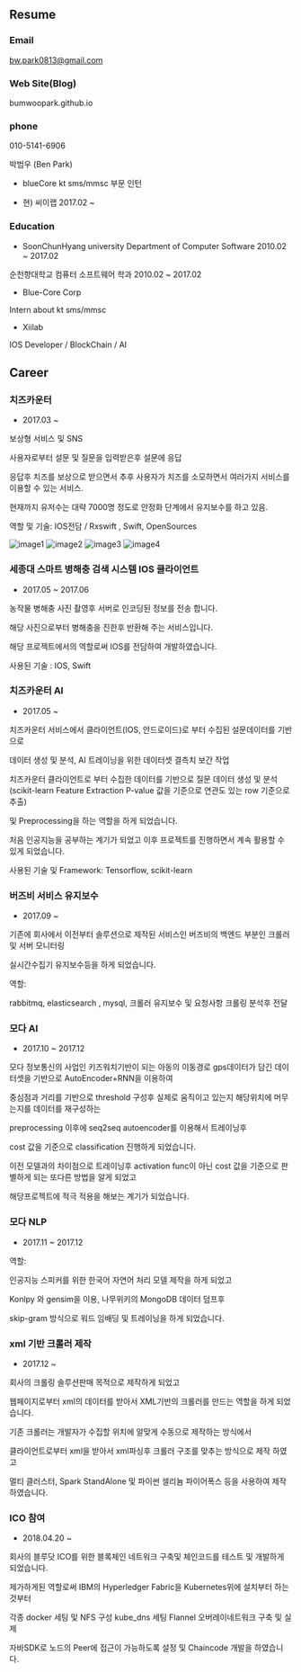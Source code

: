 
## Resume



### Email

 bw.park0813@gmail.com


### Web Site(Blog)

  bumwoopark.github.io


### phone 

   010-5141-6906



박범우 (Ben Park) 



- blueCore kt sms/mmsc 부문 인턴 

- 현) 씨이랩 
  2017.02 ~ 



### Education

- SoonChunHyang university 
Department of Computer Software
 2010.02 ~ 2017.02

순천향대학교 컴퓨터 소프트웨어 학과 
 2010.02 ~ 2017.02 

- Blue-Core Corp 

Intern about kt sms/mmsc 

- Xiilab 

IOS Developer / BlockChain / AI



## Career

### 치즈카운터 

- 2017.03 ~ 


보상형 서비스 및 SNS

사용자로부터 설문 및 질문을 입력받은후 설문에 응답 

응답후 치즈를 보상으로 받으면서 추후 사용자가 치즈를 소모하면서 여러가지 서비스를 이용할 수 있는 서비스.

현재까지 유저수는 대략 7000명 정도로 안정화 단계에서 유지보수를 하고 있음.

역할 및 기술:  IOS전담 / Rxswift , Swift, OpenSources

![image1](https://github.com/BumwooPark/resume/blob/master/CheeseCounter_1.png) 
![image2](https://github.com/BumwooPark/resume/blob/master/CheeseCounter_2.png) 
![image3](https://github.com/BumwooPark/resume/blob/master/CheeseCounter_3.png) 
![image4](https://github.com/BumwooPark/resume/blob/master/CheeseCounter_4.png) 




### 세종대 스마트 병해충 검색 시스템 IOS 클라이언트

- 2017.05 ~ 2017.06

농작물 병해충 사진 촬영후 서버로 인코딩된 정보를 전송 합니다. 

해당 사진으로부터 병해충을 진한후 반환해 주는 서비스입니다.

해당 프로젝트에서의 역할로써 IOS를 전담하여 개발하였습니다.

사용된 기술 : IOS, Swift


### 치즈카운터 AI 

- 2017.05 ~ 

치즈카운터 서비스에서 클라이언트(IOS, 안드로이드)로 부터 수집된 설문데이터를 기반으로

데이터 생성 및 분석, AI 트레이닝을 위한 데이터셋 결측치 보간 작업 

치즈카운터 클라이언트로 부터 수집한 데이터를 기반으로 질문 데이터 생성 및 분석 (scikit-learn Feature Extraction P-value 값을 기준으로 연관도 있는 row 기준으로 추출)

및 Preprocessing을 하는 역할을 하게 되었습니다. 

처음 인공지능을 공부하는 계기가 되었고 이후 프로젝트를 진행하면서 계속 활용할 수 있게 되었습니다.


사용된 기술 및 Framework: Tensorflow, scikit-learn



### 버즈비 서비스 유지보수 

- 2017.09 ~ 

기존에 회사에서 이전부터 솔루션으로 제작된 서비스인 버즈비의 백엔드 부분인 크롤러 및 서버 모니터링 

실시간수집기 유지보수등을 하게 되었습니다. 

역할:

rabbitmq, elasticsearch , mysql, 크롤러 유지보수 및 요청사항 크롤링 분석후 전달



### 모다 AI 

- 2017.10 ~ 2017.12

모다 정보통신의 사업인 키즈워치기반이 되는 아동의 이동경로 gps데이터가 담긴 데이터셋을 기반으로 AutoEncoder+RNN을 이용하여

중심점과 거리를 기반으로 threshold 구성후 실제로 움직이고 있는지 해당위치에 머무는지를 데이터를 재구성하는 

preprocessing 이후에 seq2seq autoencoder를 이용해서 트레이닝후 

cost 값을 기준으로 classification 진행하게 되었습니다.

이전 모델과의 차이점으로 트레이닝후 activation func이 아닌 cost 값을 기준으로 판별하게 되는 또다른 방법을 알게 되었고

해당프로젝트에 적극 적용을 해보는 계기가 되었습니다.


### 모다 NLP

- 2017.11 ~ 2017.12

역할:

인공지능 스피커를 위한 한국어 자연어 처리 모델 제작을 하게 되었고

Konlpy 와 gensim을 이용, 나무위키의 MongoDB 데이터 덤프후 

skip-gram 방식으로 워드 임배딩 및 트레이닝을 하게 되었습니다.




### xml 기반 크롤러 제작

- 2017.12 ~ 

회사의 크롤링 솔루션판매 목적으로 제작하게 되었고 

웹페이지로부터 xml의 데이터를 받아서 XML기반의 크롤러를 만드는 역할을 하게 되었습니다.

기존 크롤러는 개발자가 수집할 위치에 알맞게 수동으로 제작하는 방식에서 

클라이언트로부터 xml을 받아서 xml파싱후 크롤러 구조를 맞추는 방식으로 제작 하였고

멀티 클러스터, Spark StandAlone 및 파이썬 셀리늄 파이어폭스 등을 사용하여 제작하였습니다.



### ICO 참여

- 2018.04.20 ~

회사의 블루닷 ICO를 위한 블록체인 네트워크 구축및 체인코드를 테스트 및 개발하게 되었습니다.

제가하게된 역할로써 IBM의 Hyperledger Fabric을 Kubernetes위에 설치부터 하는 것부터 

각종 docker 세팅 및 NFS 구성 kube_dns 세팅 Flannel 오버레이네트워크 구축 및 실제 

자바SDK로 노드의 Peer에 접근이 가능하도록 설정 및 Chaincode 개발을 하였습니다.




